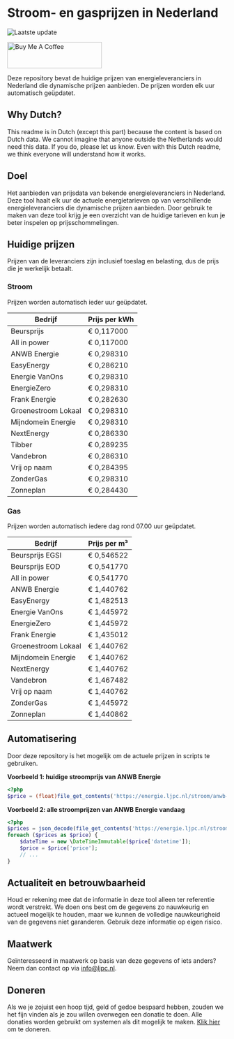 # Stroom- en gasprijzen in Nederland

![Laatste update](https://img.shields.io/badge/laatste%20update-2025--02--09%2008%3A00%20CET-brightgreen)

<a href="https://www.buymeacoffee.com/Lars-" target="_blank"><img src="https://cdn.buymeacoffee.com/buttons/v2/default-orange.png" alt="Buy Me A Coffee" height="60" style="height: 60px !important;width: 217px !important;" ></a>

Deze repository bevat de huidige prijzen van energieleveranciers in Nederland die dynamische prijzen aanbieden. De prijzen worden elk uur automatisch geüpdatet.

## Why Dutch?

This readme is in Dutch (except this part) because the content is based on Dutch data. We cannot imagine that anyone outside the Netherlands would need this data. If you do, please let us know. Even with this Dutch readme, we think
everyone will understand how it works.

## Doel

Het aanbieden van prijsdata van bekende energieleveranciers in Nederland. Deze tool haalt elk uur de actuele energietarieven op van verschillende energieleveranciers die dynamische prijzen aanbieden. Door gebruik te maken van deze tool
krijg je een overzicht van de huidige tarieven en kun je beter inspelen op prijsschommelingen.

## Huidige prijzen

Prijzen van de leveranciers zijn inclusief toeslag en belasting, dus de prijs die je werkelijk betaalt.

### Stroom

Prijzen worden automatisch ieder uur geüpdatet.

 Bedrijf | Prijs per kWh 
---------|---------------
Beursprijs | € 0,117000
All in power | € 0,117000
ANWB Energie | € 0,298310
EasyEnergy | € 0,286210
Energie VanOns | € 0,298310
EnergieZero | € 0,298310
Frank Energie | € 0,282630
Groenestroom Lokaal | € 0,298310
Mijndomein Energie | € 0,298310
NextEnergy | € 0,286330
Tibber | € 0,289235
Vandebron | € 0,286310
Vrij op naam | € 0,284395
ZonderGas | € 0,298310
Zonneplan | € 0,284430


### Gas

Prijzen worden automatisch iedere dag rond 07.00 uur geüpdatet.

 Bedrijf | Prijs per m³ 
---------|--------------
Beursprijs EGSI | € 0,546522
Beursprijs EOD | € 0,541770
All in power | € 0,541770
ANWB Energie | € 1,440762
EasyEnergy | € 1,482513
Energie VanOns | € 1,445972
EnergieZero | € 1,445972
Frank Energie | € 1,435012
Groenestroom Lokaal | € 1,440762
Mijndomein Energie | € 1,440762
NextEnergy | € 1,440762
Vandebron | € 1,467482
Vrij op naam | € 1,440762
ZonderGas | € 1,445972
Zonneplan | € 1,440862


## Automatisering

Door deze repository is het mogelijk om de actuele prijzen in scripts te gebruiken.

**Voorbeeld 1: huidige stroomprijs van ANWB Energie**

```php
<?php
$price = (float)file_get_contents('https://energie.ljpc.nl/stroom/anwb-energie-nu.txt');

```

**Voorbeeld 2: alle stroomprijzen van ANWB Energie vandaag**

```php
<?php
$prices = json_decode(file_get_contents('https://energie.ljpc.nl/stroom/all-in-power-vandaag.json'),true);
foreach ($prices as $price) {
    $dateTime = new \DateTimeImmutable($price['datetime']);
    $price = $price['price'];
    // ...
}
```

## Actualiteit en betrouwbaarheid

Houd er rekening mee dat de informatie in deze tool alleen ter referentie wordt verstrekt. We doen ons best om de gegevens zo nauwkeurig en actueel mogelijk te houden, maar we kunnen de volledige nauwkeurigheid van de gegevens niet
garanderen. Gebruik deze informatie op eigen risico.

## Maatwerk

Geïnteresseerd in maatwerk op basis van deze gegevens of iets anders? Neem dan contact op
via [info@ljpc.nl](mailto:info@ljpc.nl?subject=Energie%20prijzen).

## Doneren

Als we je zojuist een hoop tijd, geld of gedoe bespaard hebben, zouden we het fijn vinden als je zou willen overwegen een
donatie te doen. Alle donaties worden gebruikt om systemen als dit mogelijk te
maken. [Klik hier](https://www.buymeacoffee.com/Lars-) om te doneren.
